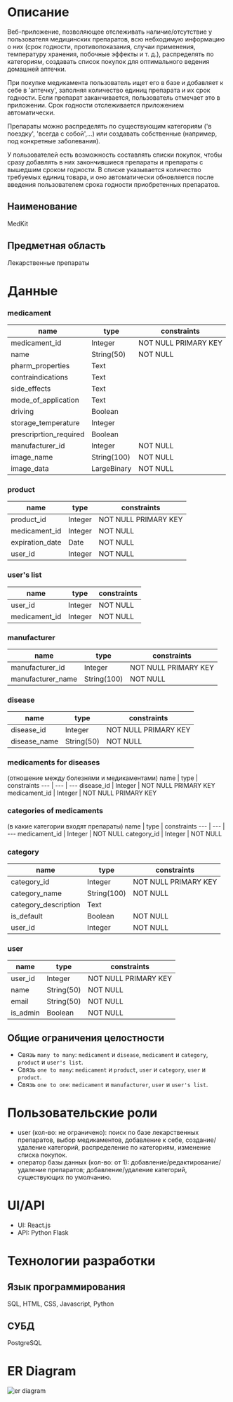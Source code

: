 # Описание
Веб-приложение, позволяющее отслеживать наличие/отсутствие у пользователя медицинских препаратов, всю небходимую информацию о них (срок годности, противопоказания, случаи применения, температуру хранения, побочные эффекты и т. д.), распределять по категориям, создавать список покупок для оптимального ведения домашней аптечки. 

При покупке медикамента пользователь ищет его в базе и добавляет к себе в 'аптечку', заполняя количество единиц препарата и их срок годности. Если препарат заканчивается, пользователь отмечает это в приложении. Срок годности отслеживается приложением автоматически.

Препараты можно распределять по существующим категориям ('в поездку', 'всегда с собой',...) или создавать собственные (например, под конкретные заболевания).

У пользователей есть возможность составлять списки покупок, чтобы сразу добавлять в них закончившиеся препараты и препараты с вышедшим сроком годности. В списке  указывается количество требуемых единиц товара, и оно автоматически обновляется после введения пользователем срока годности приобретенных препаратов.
## Наименование
MedKit
## Предметная область
Лекарственные препараты
# Данные
### medicament
name | type | constraints
--- | --- | ---
medicament_id | Integer | NOT NULL PRIMARY KEY
name | String(50) | NOT NULL
pharm_properties | Text | 
contraindications | Text | 
side_effects | Text | 
mode_of_application | Text | 
driving | Boolean | 
storage_temperature | Integer | 
prescriprtion_required | Boolean | 
manufacturer_id | Integer | NOT NULL
image_name | String(100) | NOT NULL
image_data | LargeBinary | NOT NULL

### product
name | type | constraints
--- | --- | ---
product_id | Integer | NOT NULL PRIMARY KEY
medicament_id | Integer | NOT NULL
expiration_date | Date | NOT NULL
user_id | Integer | NOT NULL

### user's list
name | type | constraints
--- | --- | ---
user_id | Integer | NOT NULL
medicament_id | Integer | NOT NULL

### manufacturer
name | type | constraints
--- | --- | ---
manufacturer_id | Integer | NOT NULL PRIMARY KEY
manufacturer_name | String(100) | NOT NULL

### disease
name | type | constraints
--- | --- | ---
disease_id | Integer | NOT NULL PRIMARY KEY
disease_name | String(50) | NOT NULL

### medicaments for diseases
(отношение между болезнями и медикаментами)
name | type | constraints
--- | --- | ---
disease_id | Integer | NOT NULL PRIMARY KEY
medicament_id | Integer | NOT NULL PRIMARY KEY

### categories of medicaments
(в какие категории входят препараты)
name | type | constraints
--- | --- | ---
medicament_id | Integer | NOT NULL
category_id | Integer | NOT NULL

### category
name | type | constraints
--- | --- | ---
category_id | Integer | NOT NULL PRIMARY KEY
category_name | String(100) | NOT NULL
category_description | Text |
is_default | Boolean | NOT NULL
user_id | Integer | NOT NULL

### user
name | type | constraints
--- | --- | ---
user_id | Integer | NOT NULL PRIMARY KEY
name | String(50) | NOT NULL
email | String(50) | NOT NULL
is_admin | Boolean | NOT NULL

## Общие ограничения целостности
- Связь `many to many`: `medicament` и `disease`, `medicament` и `category`, `product` и `user's list`.
- Связь `one to many`: `medicament` и `product`, `user` и `category`, `user` и `product`.
- Связь `one to one`: `medicament` и `manufacturer`, `user` и `user's list`.

# Пользовательские роли
- user (кол-во: не ограничено): поиск по базе лекарственных препаратов, выбор медикаментов, добавление к себе, создание/удаление категорий, распределение по категориям, изменение списка покупок.
- оператор базы данных (кол-во: от 1): добавление/редактирование/удаление препаратов; добавление/удаление категорий, существующих по умолчанию.

# UI/API
- UI: React.js
- API: Python Flask

# Технологии разработки
## Язык программирования
SQL, HTML, CSS, Javascript, Python
## СУБД
PostgreSQL

# ER Diagram
![er diagram](https://user-images.githubusercontent.com/61321903/147168012-c5993c43-cf38-47a8-9250-8337f98d171b.png)

